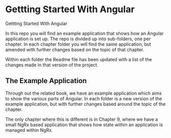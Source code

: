 # Gettting Started With Angular

Gettting Started With Angular

In this repo you will find an example application that shows how an Angular application is set up. The repo is divided up into sub-folders, one per chapter. In each chapter folder you will find the same application, but amended with further changes based on the topic of that chapter.

Within each folder the Readme file has been updated with a list of the changes made in that version of the project.

## The Example Application

Through out the related book, we have an example application which aims to show the various parts of Angular. In each folder is a new version of the example application, but with further changes based around the topic of the chapter.

The only chapter where this is different is in Chapter 9, where we have a small NgRx based application that shows how state within an application is managed within NgRx.

